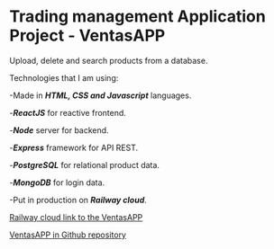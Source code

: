 # Trading management Application Project - VentasAPP

 Upload, delete and search products from a database.

 Technologies that I am using: 

 -Made in ***HTML, CSS and Javascript*** languages.

 -***ReactJS*** for reactive frontend.

 -***Node*** server for backend.
 
 -***Express*** framework for API REST.
 
 -***PostgreSQL*** for relational product data.

 -***MongoDB*** for login data.

 -Put in production on ***Railway cloud***.
 

[Railway cloud link to the VentasAPP](https://aplicacion-de-gestion-de-ventas-production.up.railway.app/)

 [VentasAPP in Github repository](https://github.com/digitolink/Aplicacion-de-gestion-de-Ventas)







